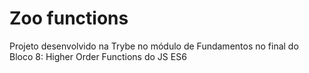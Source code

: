 # Zoo functions

Projeto desenvolvido na Trybe no módulo de Fundamentos no final do Bloco 8: Higher Order Functions do JS ES6